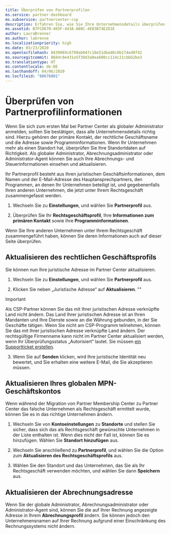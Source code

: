 ```yaml
---
title: Überprüfen von Partnerprofilen
ms.service: partner-dashboard
ms.subservice: partnercenter-csp
description: Erfahren Sie, wie Sie Ihre Unternehmensdetails überprüfen, z. B. den primären Kontakt-, die Adresse und Programminformationen. Sie können auch ihre rechtlichen Adressen und Abrechnungsadressen aktualisieren.
ms.assetid: B7FCD670-465F-443A-A80C-4E83B74E2D1E
author: LauraBrenner
ms.author: labrenne
ms.localizationpriority: high
ms.date: 03/23/2020
ms.openlocfilehash: 0439969c6799ab047c18e51dbed0c0b174ed8f42
ms.sourcegitcommit: 8684c9e431e5f39d3a0ea600cc114c21cbbb2be3
ms.translationtype: HT
ms.contentlocale: de-DE
ms.lasthandoff: 04/06/2020
ms.locfileid: "80676801"
---
```

# <a name="verify-your-partner-profile-information"></a>Überprüfen von Partnerprofilinformationen

Wenn Sie sich zum ersten Mal bei Partner Center als globaler Administrator anmelden, sollten Sie bestätigen, dass alle Unternehmensdetails richtig sind. Hierzu gehören der primäre Kontakt, der rechtliche Geschäftsname und die Adresse sowie Programminformationen. Wenn Ihr Unternehmen mehr als einen Standort hat, überprüfen Sie Ihre Standortdaten auf Richtigkeit. Als globaler Administrator, Abrechnungsadministrator oder Administrator-Agent können Sie auch Ihre Abrechnungs- und Steuerinformationen einsehen und aktualisieren.

Ihr Partnerprofil besteht aus Ihren juristischen Geschäftsinformationen, dem Namen und der E-Mail-Adresse des Hauptansprechpartners, den Programmen, an denen Ihr Unternehmen beteiligt ist, und gegebenenfalls Ihren anderen Unternehmen, die jetzt unter Ihrem Rechtsgeschäft zusammengefasst werden.

1. Wechseln Sie zu **Einstellungen**, und wählen Sie **Partnerprofil** aus.

2. Überprüfen Sie Ihr **Rechtsgeschäftsprofil**, Ihre **Informationen zum primären Kontakt** sowie Ihre **Programminformationen**.

Wenn Sie Ihre anderen Unternehmen unter Ihrem Rechtsgeschäft zusammengeführt haben, können Sie deren Informationen auch auf dieser Seite überprüfen.

## <a name="update-your-legal-business-profile"></a>Aktualisieren des rechtlichen Geschäftsprofils

Sie können nun Ihre juristische Adresse im Partner Center aktualisieren.

1. Wechseln Sie zu **Einstellungen**, und wählen Sie **Partnerprofil** aus. 

2. Klicken Sie neben „Juristische Adresse“ auf **Aktualisieren**. ""

>[!Important]
>Als CSP-Partner können Sie das mit Ihrer juristischen Adresse verknüpfte Land nicht ändern. Das Land Ihrer juristischen Adresse ist an Ihren Mandanten und Ihre Dienste sowie an die Währung gebunden, in der Sie Geschäfte tätigen. Wenn Sie nicht am CSP-Programm teilnehmen, können Sie das mit Ihrer juristischen Adresse verknüpfte Land ändern. Der rechtsgültige Firmenname kann nicht im Partner Center aktualisiert werden, wenn Ihr Überprüfungsstatus „Autorisiert“ lautet. Sie müssen [ein Supportticket erstellen](https://partner.microsoft.com/en-US/dashboard/support/csp/servicerequests/create?stage=2&topicid=eb74583c-61b3-2124-bffc-00920e0ae772).

3. Wenn Sie auf **Senden** klicken, wird Ihre juristische Identität neu bewertet, und Sie erhalten eine weitere E-Mail, die Sie akzeptieren müssen.

## <a name="update-your-mpn-global-business-account"></a>Aktualisieren Ihres globalen MPN-Geschäftskontos

Wenn während der Migration von Partner Membership Center zu Partner Center das falsche Unternehmen als Rechtsgeschäft ermittelt wurde, können Sie es in das richtige Unternehmen ändern.

1. Wechseln Sie von **Kontoeinstellungen** zu **Standorte** und stellen Sie sicher, dass sich das als Rechtsgeschäft gewünschte Unternehmen in der Liste enthalten ist. Wenn dies nicht der Fall ist, können Sie es hinzufügen. Wählen Sie **Standort hinzufügen** aus.

2. Wechseln Sie anschließend zu **Partnerprofil**, und wählen Sie die Option zum **Aktualisieren des Rechtsgeschäftsprofils** aus.

3. Wählen Sie den Standort und das Unternehmen, das Sie als Ihr Rechtsgeschäft verwenden möchten, und wählen Sie dann **Speichern** aus.

## <a name="update-your-billing-address"></a>Aktualisieren der Abrechnungsadresse

Wenn Sie der globale Administrator, Abrechnungsadministrator oder Administrator-Agent sind, können Sie die auf Ihrer Rechnung angezeigte Adresse in Ihrem **Abrechnungsprofil** ändern. Sie können jedoch den Unternehmensnamen auf Ihrer Rechnung aufgrund einer Einschränkung des Rechnungssystems nicht ändern.

 


